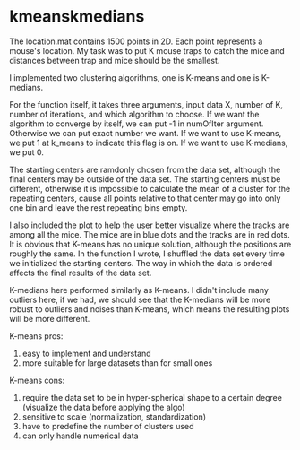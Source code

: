 # kmeanskmedians

The location.mat contains 1500 points in 2D. Each point represents a mouse's location. My task was to put K mouse traps 
to catch the mice and distances between trap and mice should be the smallest.

I implemented two clustering algorithms, one is K-means and one is K-medians.

For the function itself, it takes three arguments, input data X, number of K, number of iterations, and which algorithm 
to choose.
If we want the algorithm to converge by itself, we can put -1 in numOfIter argument. Otherwise we can put exact number
we want.
If we want to use K-means, we put 1 at k_means to indicate this flag is on. If we want to use K-medians, we put 0.

The starting centers are ramdonly chosen from the data set, although the final centers may be outside of the data set. 
The starting centers must be different, otherwise it is impossible to calculate the mean of a cluster for the repeating 
centers, cause all points relative to that center may go into only one bin and leave the rest repeating bins empty.

I also included the plot to help the user better visualize where the tracks are among all the mice. The mice are in blue
dots and the tracks are in red dots. It is obvious that K-means has no unique solution, although the positions are roughly 
the same. In the function I wrote, I shuffled the data set every time we initialized the starting centers. The way in which 
the data is ordered affects the final results of the data set.

K-medians here performed similarly as K-means. I didn't include many outliers here, if we had, we should see that the K-medians will be more robust to outliers and noises than K-means, which means the resulting plots will be more different.

K-means pros:
1. easy to implement and understand
2. more suitable for large datasets than for small ones

K-means cons:
1. require the data set to be in hyper-spherical shape to a certain degree (visualize the data before applying the algo)
2. sensitive to scale (normalization, standardization)
3. have to predefine the number of clusters used
4. can only handle numerical data

